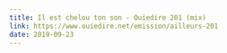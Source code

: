 ```yaml
---
title: Il est chelou ton son - Ouïedire 201 (mix)
link: https://www.ouiedire.net/emission/ailleurs-201
date: 2019-09-23
---
```


